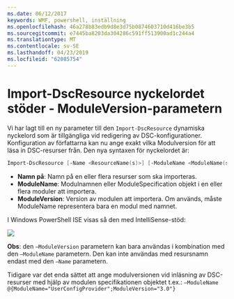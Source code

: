 ```yaml
---
ms.date: 06/12/2017
keywords: WMF, powershell, inställning
ms.openlocfilehash: 46a278b83edb9d8e3d75b0874603710d416be3b5
ms.sourcegitcommit: e7445ba8203da304286c591ff513900ad1c244a4
ms.translationtype: MT
ms.contentlocale: sv-SE
ms.lasthandoff: 04/23/2019
ms.locfileid: "62085754"
---
```

# <a name="import-dscresource-keyword-supports--moduleversion-parameter"></a>Import-DscResource nyckelordet stöder - ModuleVersion-parametern

Vi har lagt till en ny parameter till den `Import-DscResource` dynamiska nyckelord som är tillgängliga vid redigering av DSC-konfigurationer. Konfiguration av författarna kan nu ange exakt vilka Modulversion för att läsa in DSC-resurser från. Den nya syntaxen för nyckelordet är:

```powershell
Import-DscResource [-Name <ResourceName(s)>] [-ModuleName <ModuleName(s)>] [-ModuleVersion <ModuleVersion>]
```

* **Namn på**: Namn på en eller flera resurser som ska importeras.
* **ModuleName**: Modulnamnen eller ModuleSpecification objekt i en eller flera moduler att importera.
* **ModuleVersion**: Version av modulen att importera. Om används, måste ModuleName representera bara en modul med namnet.

I Windows PowerShell ISE visas så den med IntelliSense-stöd:

![](../images/Import-DscResource-Modversion.jpg)

**Obs**: den `–ModuleVersion` parametern kan bara användas i kombination med den `–ModuleName` parametern. Den kan inte användas med resursnamn endast med den `–Name` parametern.

Tidigare var det enda sättet att ange modulversionen vid inläsning av DSC-resurser med hjälp av modulen specifikationen objektet t.ex.: `–ModuleName @{ModuleName="UserConfigProvider";ModuleVersion="3.0"}`
